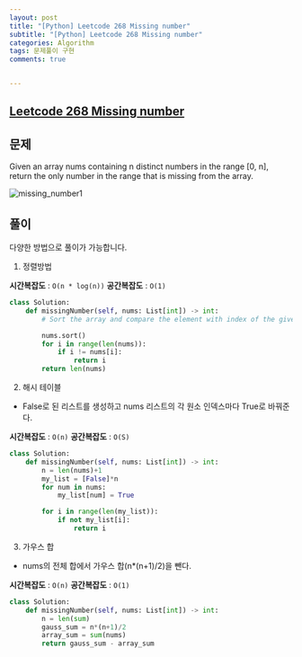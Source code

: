 ```yaml
---
layout: post
title: "[Python] Leetcode 268 Missing number"
subtitle: "[Python] Leetcode 268 Missing number"
categories: Algorithm
tags: 문제풀이 구현
comments: true


---
```

## [Leetcode 268 Missing number](https://leetcode.com/problems/missing-number/)

## 문제

Given an array nums containing n distinct numbers in the range [0, n], return the only number in the range that is missing from the array.

![missing_number1](https://bernard-choi.github.io/assets/img/post_img/missing_number1.jpg)


## 풀이

다양한 방법으로 풀이가 가능합니다.

1. 정렬방법

**시간복잡도** : `O(n * log(n))`
**공간복잡도** : `O(1)`

```python
class Solution:
    def missingNumber(self, nums: List[int]) -> int:
        # Sort the array and compare the element with index of the given array

        nums.sort()
        for i in range(len(nums)):
            if i != nums[i]:
                return i
        return len(nums)
```

2. 해시 테이블
- False로 된 리스트를 생성하고 nums 리스트의 각 원소 인덱스마다 True로 바꿔준다.

**시간복잡도** : `O(n)`
**공간복잡도** : `O(S)`


```python
class Solution:
    def missingNumber(self, nums: List[int]) -> int:
        n = len(nums)+1
        my_list = [False]*n
        for num in nums:
            my_list[num] = True

        for i in range(len(my_list)):
            if not my_list[i]:
                return i
```

3. 가우스 합
- nums의 전체 합에서 가우스 합(n*(n+1)/2)을 뺀다.

**시간복잡도** : `O(n)`
**공간복잡도** : `O(1)`

```python
class Solution:
    def missingNumber(self, nums: List[int]) -> int:
        n = len(sum)
        gauss_sum = n*(n+1)/2
        array_sum = sum(nums)
        return gauss_sum - array_sum
```






